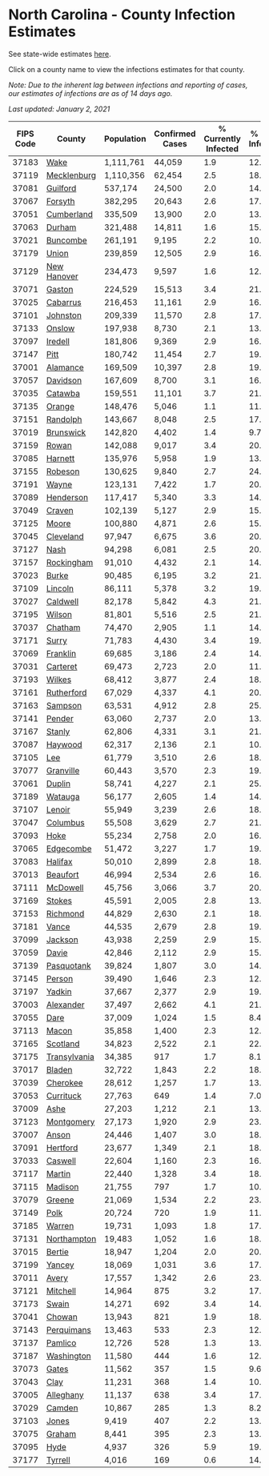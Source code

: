 # North Carolina - County Infection Estimates

See state-wide estimates [here](/infections/us-nc).

Click on a county name to view the infections estimates for that county.

*Note: Due to the inherent lag between infections and reporting of cases, our estimates of infections are as of 14 days ago.*

*Last updated: January 2, 2021*

|   FIPS Code |                       County |   Population |   Confirmed Cases |   % Currently Infected |   % Total Infected |
|-------------|------------------------------|--------------|-------------------|------------------------|--------------------|
|       37183 |                 [Wake](wake) |    1,111,761 |            44,059 |                    1.9 |               12.4 |
|       37119 |   [Mecklenburg](mecklenburg) |    1,110,356 |            62,454 |                    2.5 |               18.5 |
|       37081 |         [Guilford](guilford) |      537,174 |            24,500 |                    2.0 |               14.4 |
|       37067 |           [Forsyth](forsyth) |      382,295 |            20,643 |                    2.6 |               17.1 |
|       37051 |     [Cumberland](cumberland) |      335,509 |            13,900 |                    2.0 |               13.0 |
|       37063 |             [Durham](durham) |      321,488 |            14,811 |                    1.6 |               15.7 |
|       37021 |         [Buncombe](buncombe) |      261,191 |             9,195 |                    2.2 |               10.9 |
|       37179 |               [Union](union) |      239,859 |            12,505 |                    2.9 |               16.3 |
|       37129 |   [New Hanover](new-hanover) |      234,473 |             9,597 |                    1.6 |               12.9 |
|       37071 |             [Gaston](gaston) |      224,529 |            15,513 |                    3.4 |               21.3 |
|       37025 |         [Cabarrus](cabarrus) |      216,453 |            11,161 |                    2.9 |               16.3 |
|       37101 |         [Johnston](johnston) |      209,339 |            11,570 |                    2.8 |               17.5 |
|       37133 |             [Onslow](onslow) |      197,938 |             8,730 |                    2.1 |               13.3 |
|       37097 |           [Iredell](iredell) |      181,806 |             9,369 |                    2.9 |               16.0 |
|       37147 |                 [Pitt](pitt) |      180,742 |            11,454 |                    2.7 |               19.6 |
|       37001 |         [Alamance](alamance) |      169,509 |            10,397 |                    2.8 |               19.3 |
|       37057 |         [Davidson](davidson) |      167,609 |             8,700 |                    3.1 |               16.2 |
|       37035 |           [Catawba](catawba) |      159,551 |            11,101 |                    3.7 |               21.4 |
|       37135 |             [Orange](orange) |      148,476 |             5,046 |                    1.1 |               11.3 |
|       37151 |         [Randolph](randolph) |      143,667 |             8,048 |                    2.5 |               17.9 |
|       37019 |       [Brunswick](brunswick) |      142,820 |             4,402 |                    1.4 |                9.7 |
|       37159 |               [Rowan](rowan) |      142,088 |             9,017 |                    3.4 |               20.4 |
|       37085 |           [Harnett](harnett) |      135,976 |             5,958 |                    1.9 |               13.8 |
|       37155 |           [Robeson](robeson) |      130,625 |             9,840 |                    2.7 |               24.0 |
|       37191 |               [Wayne](wayne) |      123,131 |             7,422 |                    1.7 |               20.7 |
|       37089 |       [Henderson](henderson) |      117,417 |             5,340 |                    3.3 |               14.6 |
|       37049 |             [Craven](craven) |      102,139 |             5,127 |                    2.9 |               15.3 |
|       37125 |               [Moore](moore) |      100,880 |             4,871 |                    2.6 |               15.1 |
|       37045 |       [Cleveland](cleveland) |       97,947 |             6,675 |                    3.6 |               20.8 |
|       37127 |                 [Nash](nash) |       94,298 |             6,081 |                    2.5 |               20.1 |
|       37157 |     [Rockingham](rockingham) |       91,010 |             4,432 |                    2.1 |               14.8 |
|       37023 |               [Burke](burke) |       90,485 |             6,195 |                    3.2 |               21.9 |
|       37109 |           [Lincoln](lincoln) |       86,111 |             5,378 |                    3.2 |               19.0 |
|       37027 |         [Caldwell](caldwell) |       82,178 |             5,842 |                    4.3 |               21.9 |
|       37195 |             [Wilson](wilson) |       81,801 |             5,516 |                    2.5 |               21.7 |
|       37037 |           [Chatham](chatham) |       74,470 |             2,905 |                    1.1 |               14.1 |
|       37171 |               [Surry](surry) |       71,783 |             4,430 |                    3.4 |               19.0 |
|       37069 |         [Franklin](franklin) |       69,685 |             3,186 |                    2.4 |               14.3 |
|       37031 |         [Carteret](carteret) |       69,473 |             2,723 |                    2.0 |               11.9 |
|       37193 |             [Wilkes](wilkes) |       68,412 |             3,877 |                    2.4 |               18.0 |
|       37161 |     [Rutherford](rutherford) |       67,029 |             4,337 |                    4.1 |               20.0 |
|       37163 |           [Sampson](sampson) |       63,531 |             4,912 |                    2.8 |               25.3 |
|       37141 |             [Pender](pender) |       63,060 |             2,737 |                    2.0 |               13.6 |
|       37167 |             [Stanly](stanly) |       62,806 |             4,331 |                    3.1 |               21.5 |
|       37087 |           [Haywood](haywood) |       62,317 |             2,136 |                    2.1 |               10.3 |
|       37105 |                   [Lee](lee) |       61,779 |             3,510 |                    2.6 |               18.9 |
|       37077 |       [Granville](granville) |       60,443 |             3,570 |                    2.3 |               19.8 |
|       37061 |             [Duplin](duplin) |       58,741 |             4,227 |                    2.1 |               25.0 |
|       37189 |           [Watauga](watauga) |       56,177 |             2,605 |                    1.4 |               14.1 |
|       37107 |             [Lenoir](lenoir) |       55,949 |             3,239 |                    2.6 |               18.2 |
|       37047 |         [Columbus](columbus) |       55,508 |             3,629 |                    2.7 |               21.0 |
|       37093 |                 [Hoke](hoke) |       55,234 |             2,758 |                    2.0 |               16.1 |
|       37065 |       [Edgecombe](edgecombe) |       51,472 |             3,227 |                    1.7 |               19.9 |
|       37083 |           [Halifax](halifax) |       50,010 |             2,899 |                    2.8 |               18.2 |
|       37013 |         [Beaufort](beaufort) |       46,994 |             2,534 |                    2.6 |               16.3 |
|       37111 |         [McDowell](mcdowell) |       45,756 |             3,066 |                    3.7 |               20.9 |
|       37169 |             [Stokes](stokes) |       45,591 |             2,005 |                    2.8 |               13.3 |
|       37153 |         [Richmond](richmond) |       44,829 |             2,630 |                    2.1 |               18.5 |
|       37181 |               [Vance](vance) |       44,535 |             2,679 |                    2.8 |               19.6 |
|       37099 |           [Jackson](jackson) |       43,938 |             2,259 |                    2.9 |               15.9 |
|       37059 |               [Davie](davie) |       42,846 |             2,112 |                    2.9 |               15.1 |
|       37139 |     [Pasquotank](pasquotank) |       39,824 |             1,807 |                    3.0 |               14.2 |
|       37145 |             [Person](person) |       39,490 |             1,646 |                    2.3 |               12.5 |
|       37197 |             [Yadkin](yadkin) |       37,667 |             2,377 |                    2.9 |               19.9 |
|       37003 |       [Alexander](alexander) |       37,497 |             2,662 |                    4.1 |               21.1 |
|       37055 |                 [Dare](dare) |       37,009 |             1,024 |                    1.5 |                8.4 |
|       37113 |               [Macon](macon) |       35,858 |             1,400 |                    2.3 |               12.5 |
|       37165 |         [Scotland](scotland) |       34,823 |             2,522 |                    2.1 |               22.5 |
|       37175 | [Transylvania](transylvania) |       34,385 |               917 |                    1.7 |                8.1 |
|       37017 |             [Bladen](bladen) |       32,722 |             1,843 |                    2.2 |               18.2 |
|       37039 |         [Cherokee](cherokee) |       28,612 |             1,257 |                    1.7 |               13.9 |
|       37053 |       [Currituck](currituck) |       27,763 |               649 |                    1.4 |                7.0 |
|       37009 |                 [Ashe](ashe) |       27,203 |             1,212 |                    2.1 |               13.5 |
|       37123 |     [Montgomery](montgomery) |       27,173 |             1,920 |                    2.9 |               23.1 |
|       37007 |               [Anson](anson) |       24,446 |             1,407 |                    3.0 |               18.3 |
|       37091 |         [Hertford](hertford) |       23,677 |             1,349 |                    2.1 |               18.4 |
|       37033 |           [Caswell](caswell) |       22,604 |             1,160 |                    2.3 |               16.1 |
|       37117 |             [Martin](martin) |       22,440 |             1,328 |                    3.4 |               18.4 |
|       37115 |           [Madison](madison) |       21,755 |               797 |                    1.7 |               10.9 |
|       37079 |             [Greene](greene) |       21,069 |             1,534 |                    2.2 |               23.0 |
|       37149 |                 [Polk](polk) |       20,724 |               720 |                    1.9 |               11.1 |
|       37185 |             [Warren](warren) |       19,731 |             1,093 |                    1.8 |               17.5 |
|       37131 |   [Northampton](northampton) |       19,483 |             1,052 |                    1.6 |               18.3 |
|       37015 |             [Bertie](bertie) |       18,947 |             1,204 |                    2.0 |               20.6 |
|       37199 |             [Yancey](yancey) |       18,069 |             1,031 |                    3.6 |               17.7 |
|       37011 |               [Avery](avery) |       17,557 |             1,342 |                    2.6 |               23.0 |
|       37121 |         [Mitchell](mitchell) |       14,964 |               875 |                    3.2 |               17.7 |
|       37173 |               [Swain](swain) |       14,271 |               692 |                    3.4 |               14.5 |
|       37041 |             [Chowan](chowan) |       13,943 |               821 |                    1.9 |               18.2 |
|       37143 |     [Perquimans](perquimans) |       13,463 |               533 |                    2.3 |               12.2 |
|       37137 |           [Pamlico](pamlico) |       12,726 |               528 |                    1.3 |               13.0 |
|       37187 |     [Washington](washington) |       11,580 |               444 |                    1.6 |               12.5 |
|       37073 |               [Gates](gates) |       11,562 |               357 |                    1.5 |                9.6 |
|       37043 |                 [Clay](clay) |       11,231 |               368 |                    1.4 |               10.3 |
|       37005 |       [Alleghany](alleghany) |       11,137 |               638 |                    3.4 |               17.7 |
|       37029 |             [Camden](camden) |       10,867 |               285 |                    1.3 |                8.2 |
|       37103 |               [Jones](jones) |        9,419 |               407 |                    2.2 |               13.7 |
|       37075 |             [Graham](graham) |        8,441 |               395 |                    2.3 |               13.8 |
|       37095 |                 [Hyde](hyde) |        4,937 |               326 |                    5.9 |               19.6 |
|       37177 |           [Tyrrell](tyrrell) |        4,016 |               169 |                    0.6 |               14.4 |
